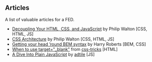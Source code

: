 ## Articles

A list of valuable articles for a FED.

- [Decoupling Your HTML, CSS, and JavaScript](http://philipwalton.com/articles/decoupling-html-css-and-javascript) by Philip Walton [CSS, HTML, JS]
- [CSS Architecture](http://engineering.appfolio.com/2012/11/16/css-architecture/) by Philip Walton [CSS, HTML, JS]
- [Getting your head ’round BEM syntax](http://csswizardry.com/2013/01/mindbemding-getting-your-head-round-bem-syntax/) by Harry Roberts [BEM, CSS]
- [When to use target="_blank"](http://css-tricks.com/use-target_blank/) from [css-tricks](http://css-tricks.com/) [HTML]
- [A Dive Into Plain JavaScript](http://blog.adtile.me/2014/01/16/a-dive-into-plain-javascript/) by [adtile](http://www.adtile.me/) [JS]